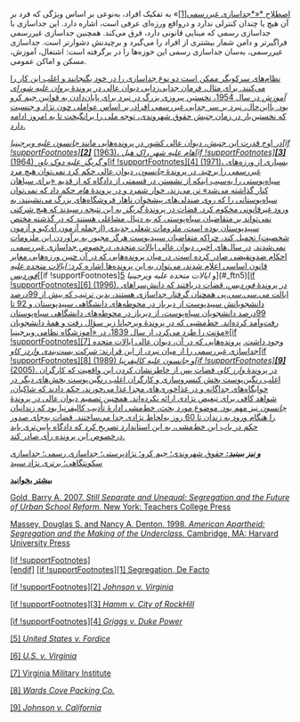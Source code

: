  [اصطلاح *«*جداسازی غیررسمی](#_ftn1)[[1]](#_ftn1)» به تفکیک افراد، به‌نوعی بر اساس ویژگی که فرد بر آن هیچ یا چندان کنترلی ندارد و درواقع ورزه‌ای عرفی است، اشاره دارد. این جداسازی با جداسازی رسمی که مبنایی قانونی دارد، فرق می‌کند. همچنین جداسازی غیررسمی فراگیرتر و دامن شمار بیشتری از افراد را می‌گیرد و برچیدنش دشوارتر است. جداسازی غیررسمی، به‌سان جداسازی رسمی این حوزه‌ها را در برگرفته است: اشتغال، آموزش، مسکن و اماکن عمومی.

[نظام‌های سرکوبگر ممکن است دو نوع جداسازی را در خود بگنجانند و اغلب این کار را می‌کنند. برای مثال، فرمان جدایی‌زدایی دیوان عالی در پروندۀ *بروان علیه شورای آموزش* در سال 1954، نخستین پیروزی بزرگ در نبرد برای پایان‌دادن به قوانین جیم کرو بود. بااین‌حال، نبرد بر سر جدایی غیررسمی افراد، بر اساس عواملی چون نژاد و جنسیت که نخستین‌بار در زمان جنبش حقوق شهروندی، توجه ملی را برانگیخت تا به امروز ادامه دارد.](#_ftn1)

[در اوج قدرت این جنبش، دیوان عالی کشور در پرونده‌هایی مانند *جانسون علیه ویرجینیا*](#_ftn1)*[[if !supportFootnotes]**[2]**](#_ftn2)* [(1963)، *هام علیه شهر راک هیل*](#_ftn2)*[[if !supportFootnotes]**[3]**](#_ftn3)* [(1964) و *گریگز علیه دوک* *پاور*](#_ftn3)[[if !supportFootnotes][4] (1971)، بسیاری از ورزه‌های غیررسمی را برچید. در پروندۀ *جانسون*، دیوان عالی حکم کرد نمی‌توان هیچ مرد سیاه‌پوستی را به‌سبب اینکه از نشستن در قسمتی از دادگاه که از قدیم «برای سیاهان کنار گذاشته می‌شد» تن می‌زند، خوار شمرد و در پروندۀ *هام* حکم داد که نمی‌توان سیاه‌پوستانی را که روی صندلی‌های پیشخوان ناهار فروشگاه‌های بزرگ می‌نشینند، به ورود غیرقانونی محکوم کرد. قضات در پروندۀ *گریگز* به این نتیجه رسیدند که هیچ شرکتی نمی‌تواند بر متقاضیان سیاه‌پوستی که به دنبال مشاغلی هستند که در گذشته مختص سپیدپوستان بوده است، ملزومات شغلی جدیدی (ازجمله آزمون آی‌کیو و آزمون شخصیت) تحمیل کند، چراکه متقاضیان سپیدپوست هرگز مجبور به برآوردن این ملزومات نمی‌شدند.](#_ftn4) [در سال‌های اخیر، دیوان عالی ایالات متحده، درخصوص جداسازی غیررسمی، احکام ضدونقیضی صادر کرده است. در میان پرونده‌هایی که در آن چنین ورزه‌هایی مغایر قانون اساسی اعلام شدند، می‌توان به این پرونده‌ها اشاره کرد: *ایالات متحده علیه فوردیس*](#_ftn4)[[if !supportFootnotes][5](1992) و *ایالات متحده علیه ویرجینیا*](#_ftn5)[[if !supportFootnotes][6] (1996). در پروندۀ *فوردیس*، قضات دریافتند که دانش‌سراهای ایالت می.سی.سی.پی همچنان گرفتار جداسازی‌ هستند، بدین ترتیب که بیش از 99درصد دانشجویانش سپیدپوست از دیرباز در محوطه‌های دانشگاهی سپیدپوستان و 92 تا 99درصد دانشجویان سیاه‌پوست، از دیرباز در محوطه‌های دانشگاهی سیاه‌پوستان رفت‌وآمد کرده‌اند. خط‌مشیی که در پروندۀ ویرجیانا زیر سؤال رفت و همۀ دانشجویان مؤنث را طرد می‌کرد، از سال 1839، در «آموزشگاه نظامی ویرجینیا»](#_ftn6)[[if !supportFootnotes][7] وجود داشت.](#_ftn7) [پرونده‌هایی که در آن، دیوان عالی ایالات متحده جداسازی غیررسمی را از میان نبرد، از این قرارند: *شرکت بست‌­بندی واردز کاو*](#_ftn7)[[if !supportFootnotes][8] (1989) و *جانسون علیه کالیفرنیا*](#_ftn8)*[[if !supportFootnotes]**[9]**](#_ftn9)* [(2005). در پروندۀ *وارز کاو*، قضات پس از خاطرنشان کردن این واقعیت که کارگران اغلب رنگین‌پوست بخش کنسروسازی و کارگران اغلب رنگین‌پوست بخش‌های دیگر در خوابگاه‌های جداگانه و در غذاخوری‌های مجزا غذا می‌خورند، حکم دادند که شاکیان، شواهد کافی برای تبعیض نژادی ارائه نکرده‌اند. همچنین تصمیم دیوان عالی در پروندۀ *جانسون* نیز مهم بود. موضوع مورد بحث، خط‌مشی ادارۀ تأدیب کالیفرنیا بود که زندانیان را هنگام ورود به زندان تا 60 روز به‌لحاظ نژادی جدا می‌ساختند. قضات به‌جای صدور حکم در باب این خط‌مشی، به این استاندارد تصریح کرد که دادگاه پایین‌تری باید درخصوص این پرونده رأی صادر کند.](#_ftn9)

[***و نیز ببینید:*** حقوق شهروندی؛ جیم کرو؛ نژادپرستی؛ جداسازی رسمی؛ جداسازی سکونتگاهی؛ برتری نژاد سپید](#_ftn9) 

[**بیشتر بخوانید**](#_ftn9)

[Gold, Barry A. 2007. *Still Separate and Unequal: Segregation and the Future of Urban School Reform.* New York: Teachers College Press](#_ftn9)

[Massey, Douglas S. and Nancy A. Denton. 1998. *American Apartheid: Segregation and the Making of the Underclass.* Cambridge, MA: Harvard University Press](#_ftn9)

[[if !supportFootnotes]  
[endif]](#_ftn9) [[if !supportFootnotes][1] Segregation, De Facto](#_ftnref1)

[[if !supportFootnotes][2] *Johnson v. Virginia*](#_ftnref2)

[[if !supportFootnotes][3] *Hamm v. City of RockHill*](#_ftnref3)

[[if !supportFootnotes][4] *Griggs v. Duke Power*](#_ftnref4)

[[5] *United States v. Fordice*](#_ftnref5)

[[6] *U.S. v. Virginia*](#_ftnref6)

[[7] Virginia Military Institute](#_ftnref7)

[[8] *Wards Cove Packing Co.*](#_ftnref8)

[[9] *Johnson v. California*](#_ftnref9)

 